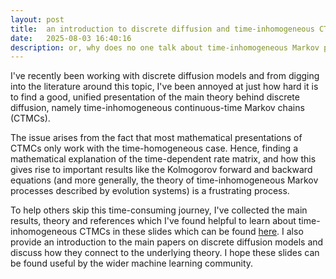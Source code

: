 ```yaml
---
layout: post
title:  an introduction to discrete diffusion and time-inhomogeneous CTMCs
date:   2025-08-03 16:40:16
description: or, why does no one talk about time-inhomogeneous Markov processes?
---
```


I've recently been working with discrete diffusion models and from digging into the literature around this topic, I've been annoyed at just how hard it is to find a good, unified presentation of the main theory behind discrete diffusion, namely time-inhomogeneous continuous-time Markov chains (CTMCs).

The issue arises from the fact that most mathematical presentations of CTMCs only work with the time-homogeneous case. Hence, finding a mathematical explanation of the time-dependent rate matrix, and how this gives rise to important results like the Kolmogorov forward and backward equations (and more generally, the theory of time-inhomogeneous Markov processes described by evolution systems) is a frustrating process. 

To help others skip this time-consuming journey, I've collected the main results, theory and references which I've found helpful to learn about time-inhomogeneous CTMCs in these slides which can be found [here](/assets/pdf/Introduction_to_Discrete_Diffusion.pdf). I also provide an introduction to the main papers on discrete diffusion models and discuss how they connect to the underlying theory. I hope these slides can be found useful by the wider machine learning community.
